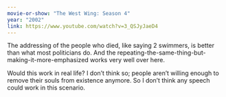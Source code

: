 ```yaml
---
movie-or-show: "The West Wing: Season 4"
year: "2002"
link: https://www.youtube.com/watch?v=3_QSJyJaeD4
---
```


The addressing of the people who died, like saying 2 swimmers, is better than what most politicians do. And the repeating-the-same-thing-but-making-it-more-emphasized works very well over here.

Would this work in real life? I don’t think so; people aren’t willing enough to remove their souls from existence anymore. So I don’t think any speech could work in this scenario.
